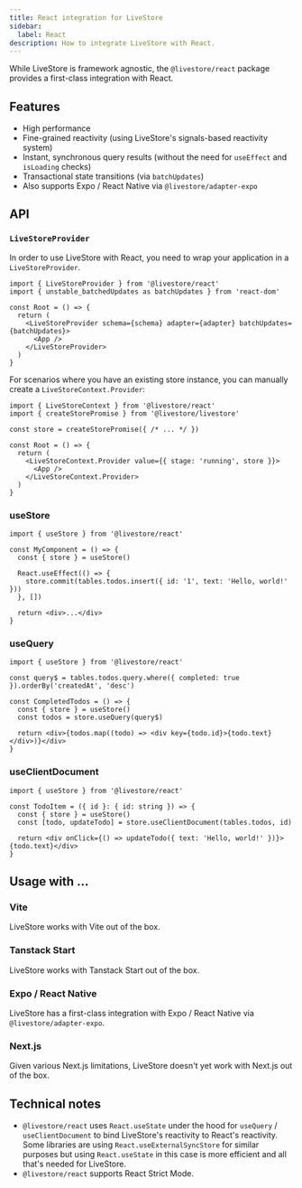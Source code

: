 ```yaml
---
title: React integration for LiveStore
sidebar:
  label: React
description: How to integrate LiveStore with React.
---
```


While LiveStore is framework agnostic, the `@livestore/react` package provides a first-class integration with React.

## Features

- High performance
- Fine-grained reactivity (using LiveStore's signals-based reactivity system)
- Instant, synchronous query results (without the need for `useEffect` and `isLoading` checks)
- Transactional state transitions (via `batchUpdates`)
- Also supports Expo / React Native via `@livestore/adapter-expo`

## API

### `LiveStoreProvider`

In order to use LiveStore with React, you need to wrap your application in a `LiveStoreProvider`.

```tsx
import { LiveStoreProvider } from '@livestore/react'
import { unstable_batchedUpdates as batchUpdates } from 'react-dom'

const Root = () => {
  return (
    <LiveStoreProvider schema={schema} adapter={adapter} batchUpdates={batchUpdates}>
      <App />
    </LiveStoreProvider>
  )
}
```

For scenarios where you have an existing store instance, you can manually create a `LiveStoreContext.Provider`:

```tsx
import { LiveStoreContext } from '@livestore/react'
import { createStorePromise } from '@livestore/livestore'

const store = createStorePromise({ /* ... */ })

const Root = () => {
  return (
    <LiveStoreContext.Provider value={{ stage: 'running', store }}>
      <App />
    </LiveStoreContext.Provider>
  )
}
```

### useStore

```tsx
import { useStore } from '@livestore/react'

const MyComponent = () => {
  const { store } = useStore()

  React.useEffect(() => {
    store.commit(tables.todos.insert({ id: '1', text: 'Hello, world!' }))
  }, [])

  return <div>...</div>
}
```

### useQuery

```tsx
import { useStore } from '@livestore/react'

const query$ = tables.todos.query.where({ completed: true }).orderBy('createdAt', 'desc')

const CompletedTodos = () => {
  const { store } = useStore()
  const todos = store.useQuery(query$)

  return <div>{todos.map((todo) => <div key={todo.id}>{todo.text}</div>)}</div>
}
```

### useClientDocument

```tsx
import { useStore } from '@livestore/react'

const TodoItem = ({ id }: { id: string }) => {
  const { store } = useStore()
  const [todo, updateTodo] = store.useClientDocument(tables.todos, id)

  return <div onClick={() => updateTodo({ text: 'Hello, world!' })}>{todo.text}</div>
}
```

## Usage with ...

### Vite

LiveStore works with Vite out of the box.

### Tanstack Start

LiveStore works with Tanstack Start out of the box.

### Expo / React Native

LiveStore has a first-class integration with Expo / React Native via `@livestore/adapter-expo`.

### Next.js

Given various Next.js limitations, LiveStore doesn't yet work with Next.js out of the box.

## Technical notes

- `@livestore/react` uses `React.useState` under the hood for `useQuery` / `useClientDocument` to bind LiveStore's reactivity to React's reactivity. Some libraries are using `React.useExternalSyncStore` for similar purposes but using `React.useState` in this case is more efficient and all that's needed for LiveStore.
- `@livestore/react` supports React Strict Mode.